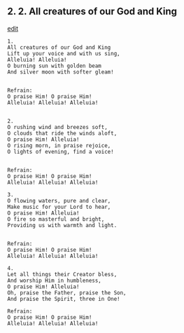 
## 2.  2. All creatures of our God and King
[edit](https://docs.google.com/document/d/1CkyXk0XoaEP710B8GIVt3UKgrZCDfzas/edit?mode=html)






    1.
    All creatures of our God and King
    Lift up your voice and with us sing,
    Alleluia! Alleluia!
    O burning sun with golden beam
    And silver moon with softer gleam!


    Refrain:
    O praise Him! O praise Him!
    Alleluia! Alleluia! Alleluia!


    2.
    O rushing wind and breezes soft,
    O clouds that ride the winds aloft,
    O praise Him! Alleluia!
    O rising morn, in praise rejoice,
    O lights of evening, find a voice!


    Refrain:
    O praise Him! O praise Him!
    Alleluia! Alleluia! Alleluia!

    3.
    O flowing waters, pure and clear,
    Make music for your Lord to hear,
    O praise Him! Alleluia!
    O fire so masterful and bright,
    Providing us with warmth and light.


    Refrain:
    O praise Him! O praise Him!
    Alleluia! Alleluia! Alleluia!

    4.
    Let all things their Creator bless,
    And worship Him in humbleness,
    O praise Him! Alleluia!
    Oh, praise the Father, praise the Son,
    And praise the Spirit, three in One!

    Refrain:
    O praise Him! O praise Him!
    Alleluia! Alleluia! Alleluia!

